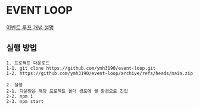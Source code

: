 # EVENT LOOP

[이벤트 루프 개념 설명](https://www.youtube.com/watch?v=8aGhZQkoFbQ)

## 실행 방법

    1. 프로젝트 다운로드
    1-1. git clone https://github.com/ymh3190/event-loop.git
    1-2. https://github.com/ymh3190/event-loop/archive/refs/heads/main.zip

    2. 실행
    2-1. 다운받은 해당 프로젝트 폴더 경로에 쉘 환경으로 진입
    2-2. npm i
    2-3. npm start
